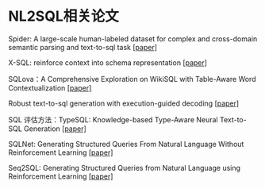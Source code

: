 # NL2SQL相关论文

Spider: A large-scale human-labeled dataset for complex and cross-domain semantic parsing and text-to-sql task [[paper]](https://arxiv.org/abs/1809.08887)

X-SQL: reinforce context into schema representation [[paper]](https://www.microsoft.com/en-us/research/publication/x-sql-reinforce-context-into-schema-representation/)

SQLova：A Comprehensive Exploration on WikiSQL with Table-Aware Word Contextualization [[paper]](https://arxiv.org/abs/1902.01069)

Robust text-to-sql generation with execution-guided decoding [[paper]](https://arxiv.org/abs/1807.03100)

SQL 评估方法：TypeSQL: Knowledge-based Type-Aware Neural Text-to-SQL Generation [[paper]](https://arxiv.org/pdf/1804.09769.pdf)

SQLNet: Generating Structured Queries From Natural Language Without Reinforcement Learning [[paper]](https://arxiv.org/abs/1711.04436)

Seq2SQL: Generating Structured Queries from Natural Language using Reinforcement Learning [[paper]](https://arxiv.org/abs/1709.00103)

